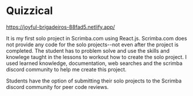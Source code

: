 # Quizzical

https://joyful-brigadeiros-88fad5.netlify.app/

It is my first solo project in Scrimba.com using React.js. Scrimba.com does not provide any code for the solo projects--not even after the project is completed. The student has to problem solve and use the skills and knowlege taught in the lessons to workout how to create the solo project. I used learned knowledge, documentation, web searches and the scrimba discord community to help me create this project.

Students have the option of submitting their solo projects to the Scrimba discord community for peer code reviews.
